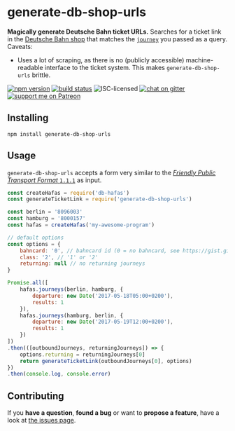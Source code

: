 # generate-db-shop-urls

**Magically generate Deutsche Bahn ticket URLs.** Searches for a ticket link in the [Deutsche Bahn shop](https://www.bahn.de/) that matches the [`journey`](https://github.com/public-transport/friendly-public-transport-format/blob/1.0.2/spec/readme.md#journey) you passed as a query. Caveats:

- Uses a lot of scraping, as there is no (publicly accessible) machine-readable interface to the ticket system. This makes `generate-db-shop-urls` brittle.

[![npm version](https://img.shields.io/npm/v/generate-db-shop-urls.svg)](https://www.npmjs.com/package/generate-db-shop-urls)
[![build status](https://img.shields.io/travis/derhuerst/generate-db-shop-urls.svg?branch=master)](https://travis-ci.org/derhuerst/generate-db-shop-urls)
![ISC-licensed](https://img.shields.io/github/license/derhuerst/generate-db-shop-urls.svg)
[![chat on gitter](https://badges.gitter.im/derhuerst.svg)](https://gitter.im/derhuerst)
[![support me on Patreon](https://img.shields.io/badge/support%20me-on%20patreon-fa7664.svg)](https://patreon.com/derhuerst)


## Installing

```shell
npm install generate-db-shop-urls
```


## Usage

`generate-db-shop-urls` accepts a form very similar to the [*Friendly Public Transport Format* `1.1.1`](https://github.com/public-transport/friendly-public-transport-format/blob/1.1.1/spec/readme.md) as input.

```js
const createHafas = require('db-hafas')
const generateTicketLink = require('generate-db-shop-urls')

const berlin = '8096003'
const hamburg = '8000157'
const hafas = createHafas('my-awesome-program')

// default options
const options = {
	bahncard: '0', // bahncard id (0 = no bahncard, see https://gist.github.com/juliuste/202bb04f450a79f8fa12a2ec3abcd72d)
	class: '2', // '1' or '2'
	returning: null // no returning journeys
}

Promise.all([
	hafas.journeys(berlin, hamburg, {
		departure: new Date('2017-05-18T05:00+0200'),
		results: 1
	}),
	hafas.journeys(hamburg, berlin, {
		departure: new Date('2017-05-19T12:00+0200'),
		results: 1
	})
])
.then(([outboundJourneys, returningJourneys]) => {
	options.returning = returningJourneys[0]
	return generateTicketLink(outboundJourneys[0], options)
})
.then(console.log, console.error)
```


## Contributing

If you **have a question**, **found a bug** or want to **propose a feature**, have a look at [the issues page](https://github.com/derhuerst/generate-db-shop-urls/issues).
